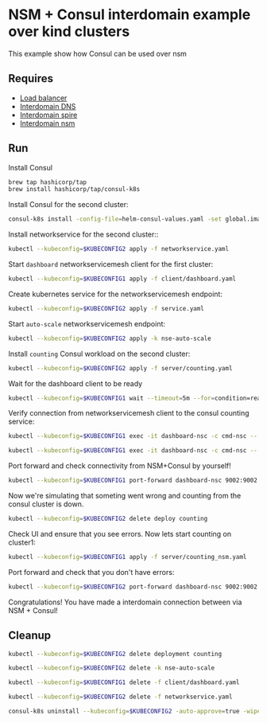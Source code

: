 # NSM + Consul interdomain example over kind clusters

This example show how Consul can be used over nsm 


## Requires

- [Load balancer](../basic_interdomain/loadbalancer)
- [Interdomain DNS](../basic_interdomain/dns)
- [Interdomain spire](../basic_interdomain/spire)
- [Interdomain nsm](../basic_interdomain/nsm)


## Run

Install Consul
```bash
brew tap hashicorp/tap
brew install hashicorp/tap/consul-k8s
```

Install Consul for the second cluster:
```bash
consul-k8s install -config-file=helm-consul-values.yaml -set global.image=hashicorp/consul:1.12.0 -auto-approve --kubeconfig=$KUBECONFIG2
```

Install networkservice for the second cluster::
```bash
kubectl --kubeconfig=$KUBECONFIG2 apply -f networkservice.yaml 
```

Start `dashboard` networkservicemesh client for the first cluster:

```bash
kubectl --kubeconfig=$KUBECONFIG1 apply -f client/dashboard.yaml 
```

Create kubernetes service for the networkservicemesh endpoint:
```bash
kubectl --kubeconfig=$KUBECONFIG2 apply -f service.yaml 
```

Start `auto-scale` networkservicemesh endpoint:
```bash
kubectl --kubeconfig=$KUBECONFIG2 apply -k nse-auto-scale
```

Install `counting` Consul workload on the second cluster:
```bash
kubectl --kubeconfig=$KUBECONFIG2 apply -f server/counting.yaml
```

Wait for the dashboard client to be ready
```bash
kubectl --kubeconfig=$KUBECONFIG1 wait --timeout=5m --for=condition=ready pod -l app=dashboard-nsc
```

Verify connection from networkservicemesh client to the consul counting service:
```bash
kubectl --kubeconfig=$KUBECONFIG1 exec -it dashboard-nsc -c cmd-nsc -- apk add curl
```
```bash
kubectl --kubeconfig=$KUBECONFIG1 exec -it dashboard-nsc -c cmd-nsc -- curl counting:9001 
```

Port forward and check connectivity from NSM+Consul by yourself!
```bash
kubectl --kubeconfig=$KUBECONFIG1 port-forward dashboard-nsc 9002:9002 &
```
Now we're simulating that someting went wrong and counting from the consul cluster is down.
```bash
kubectl --kubeconfig=$KUBECONFIG2 delete deploy counting
```
Check UI and ensure that you see errors.
Now lets start counting on cluster1:
```bash
kubectl --kubeconfig=$KUBECONFIG1 apply -f server/counting_nsm.yaml
```
Port forward and check that you don't have errors:
```bash
kubectl --kubeconfig=$KUBECONFIG2 port-forward dashboard-nsc 9002:9002
```
Congratulations! You have made a interdomain connection between via NSM + Consul!


## Cleanup


```bash
kubectl --kubeconfig=$KUBECONFIG2 delete deployment counting
```
```bash
kubectl --kubeconfig=$KUBECONFIG2 delete -k nse-auto-scale
```
```bash
kubectl --kubeconfig=$KUBECONFIG1 delete -f client/dashboard.yaml
```
```bash
kubectl --kubeconfig=$KUBECONFIG2 delete -f networkservice.yaml
```
```bash
consul-k8s uninstall --kubeconfig=$KUBECONFIG2 -auto-approve=true -wipe-data=true
```
